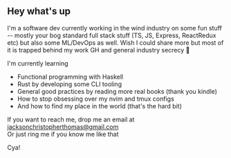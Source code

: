 ## Hey what's up

I'm a software dev currently working in the wind industry on some fun stuff -- mostly your bog standard full stack stuff (TS, JS, Express, ReactRedux etc) but also some ML/DevOps as well. Wish I could share more but most of it is trapped behind my work GH and general industry secrecy 🤫

I'm currently learning
- Functional programming with Haskell
- Rust by developing some CLI tooling
- General good practices by reading more real books (thank you kindle)
- How to stop obsessing over my nvim and tmux configs
- And how to find my place in the world (that's the hard bit)

If you want to reach me, drop me an email at jacksonchristopherthomas@gmail.com<br />
Or just ring me if you know me like that

Cya!


<!--
**jacky-ct/jacky-ct** is a ✨ _special_ ✨ repository because its `README.md` (this file) appears on your GitHub profile.

Here are some ideas to get you started:

- 🔭 I’m currently working on ...
- 🌱 I’m currently learning ...
- 👯 I’m looking to collaborate on ...
- 🤔 I’m looking for help with ...
- 💬 Ask me about ...
- 📫 How to reach me: ...
- 😄 Pronouns: ...
- ⚡ Fun fact: ...
-->
